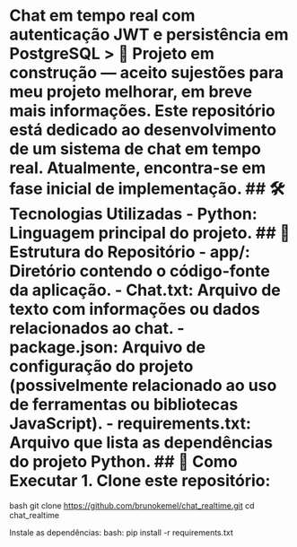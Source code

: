 # Chat em tempo real com autenticação JWT e persistência em PostgreSQL > 🚧 **Projeto em construção** — aceito sujestões para meu projeto melhorar, em breve mais informações. Este repositório está dedicado ao desenvolvimento de um sistema de chat em tempo real. Atualmente, encontra-se em fase inicial de implementação. ## 🛠️ Tecnologias Utilizadas - **Python**: Linguagem principal do projeto. ## 📁 Estrutura do Repositório - app/: Diretório contendo o código-fonte da aplicação. - Chat.txt: Arquivo de texto com informações ou dados relacionados ao chat. - package.json: Arquivo de configuração do projeto (possivelmente relacionado ao uso de ferramentas ou bibliotecas JavaScript). - requirements.txt: Arquivo que lista as dependências do projeto Python. ## 🚀 Como Executar 1. Clone este repositório:
bash
   git clone https://github.com/brunokemel/chat_realtime.git
   cd chat_realtime

Instale as dependências:
  bash:
    pip install -r requirements.txt
